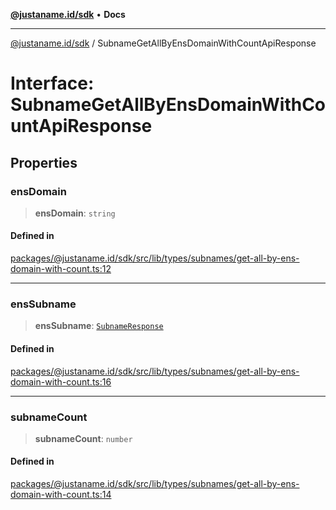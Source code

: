 [**@justaname.id/sdk**](../README.md) • **Docs**

***

[@justaname.id/sdk](../globals.md) / SubnameGetAllByEnsDomainWithCountApiResponse

# Interface: SubnameGetAllByEnsDomainWithCountApiResponse

## Properties

### ensDomain

> **ensDomain**: `string`

#### Defined in

[packages/@justaname.id/sdk/src/lib/types/subnames/get-all-by-ens-domain-with-count.ts:12](https://github.com/JustaName-id/JustaName-sdk/blob/577c5c787ef18bf8ddf8b997f021738a0e8ca336/packages/@justaname.id/sdk/src/lib/types/subnames/get-all-by-ens-domain-with-count.ts#L12)

***

### ensSubname

> **ensSubname**: [`SubnameResponse`](SubnameResponse.md)

#### Defined in

[packages/@justaname.id/sdk/src/lib/types/subnames/get-all-by-ens-domain-with-count.ts:16](https://github.com/JustaName-id/JustaName-sdk/blob/577c5c787ef18bf8ddf8b997f021738a0e8ca336/packages/@justaname.id/sdk/src/lib/types/subnames/get-all-by-ens-domain-with-count.ts#L16)

***

### subnameCount

> **subnameCount**: `number`

#### Defined in

[packages/@justaname.id/sdk/src/lib/types/subnames/get-all-by-ens-domain-with-count.ts:14](https://github.com/JustaName-id/JustaName-sdk/blob/577c5c787ef18bf8ddf8b997f021738a0e8ca336/packages/@justaname.id/sdk/src/lib/types/subnames/get-all-by-ens-domain-with-count.ts#L14)
